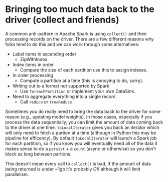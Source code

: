 # Bringing too much data back to the driver (collect and friends)

A common anti-pattern in Apache Spark is using `collect()` and then processing records on the driver. There are a few different reasons why folks tend to do this and we can work through some alternatives:

- Label items in ascending order
	* ZipWithIndex
- Index items in order
	* Compute the size of each partition use this to assign indexes.
- In order processing
	* Compute a partition at a time (this is annoying to do, sorry).
- Writing out to a format not supported by Spark
	* Use `foreachPartition` or implement your own DataSink.
- Need to aggregate everything into a single record
	* Call `reduce` or `treeReduce`


Sometimes you do really need to bring the data back to the driver for some reason (e.g., updating model weights). In those cases, especially if you process the data sequentially, you can limit the amount of data coming back to the driver at one time. `toLocalIterator` gives you back an iterator which will only need to fetch a partion at a time (although in Python this may be pipeline for efficency). By default `toLocalIterator` will launch a Spark job for each partition, so if you know you will eventually need all of the data it makes sense to do a `persist` + a `count` (async or otherwise) so you don't block as long between partions.


This doesn't mean every call to `collect()` is bad, if the amount of data being returned is under ~1gb it's probably _OK_ although it will limit parallelism.
